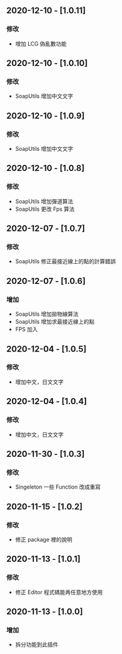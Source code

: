 ## 2020-12-10 - [1.0.11]
### 修改

- 增加 LCG 偽亂數功能

## 2020-12-10 - [1.0.10]
### 修改

- SoapUtils 增加中文文字

## 2020-12-10 - [1.0.9]
### 修改

- SoapUtils 增加中文文字

## 2020-12-10 - [1.0.8]
### 修改

- SoapUtils 增加彈道算法
- SoapUtils 更改 Fps 算法

## 2020-12-07 - [1.0.7]
### 修改

- SoapUtils 修正最接近線上的點的計算錯誤

## 2020-12-07 - [1.0.6]
### 增加

- SoapUtils 增加拋物線算法
- SoapUtils 增加求最接近線上的點
- FPS 加入

## 2020-12-04 - [1.0.5]
### 修改

- 增加中文，日文文字

## 2020-12-04 - [1.0.4]
### 修改

- 增加中文，日文文字

## 2020-11-30 - [1.0.3]
### 修改

- Singeleton 一些 Function 改成重寫

## 2020-11-15 - [1.0.2]
### 修改

- 修正 package 裡的說明

## 2020-11-13 - [1.0.1]
### 修改

- 修正 Editor 程式碼能再任意地方使用

## 2020-11-13 - [1.0.0]
### 增加

- 拆分功能到此插件